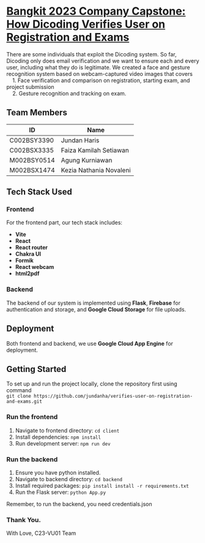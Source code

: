 <h1><a href="https://ui-lib.com/downloads/matx-react-dashboard/">Bangkit 2023 Company Capstone: How Dicoding Verifies User on Registration and Exams</a></h1>

<p>There are some individuals that exploit the Dicoding system. So far, Dicoding only does email verification and we want to ensure each and every user, including what they do is legitimate. We created a face and gesture recognition system based on webcam-captured video images that covers<br>
  &nbsp;&nbsp;&nbsp;&nbsp;1. Face verification and comparison on registration, starting exam, and project submission <br>
  &nbsp;&nbsp;&nbsp;&nbsp;2. Gesture recognition and tracking on exam.  </p>

## Team Members

| ID          | Name                    |
| ----------- | ----------------------- |
| C002BSY3390 | Jundan Haris            |
| C002BSX3335 | Faiza Kamilah Setiawan  |
| M002BSY0514 | Agung Kurniawan         |
| M002BSX1474 | Kezia Nathania Novaleni |

## Tech Stack Used

### Frontend

For the frontend part, our tech stack includes:

- <b>Vite</b>
- <b>React</b>
- <b>React router</b>
- <b>Chakra UI </b>
- <b>Formik</b>
- <b>React webcam</b>
- <b>html2pdf</b>

### Backend

The backend of our system is implemented using <b>Flask</b>, <b>Firebase</b> for authentication and storage, and <b>Google Cloud Storage</b> for file uploads.

## Deployment

Both frontend and backend, we use <b>Google Cloud App Engine</b> for deployment.

## Getting Started

To set up and run the project locally, clone the repository first using command<br>
`git clone https://github.com/jundanha/verifies-user-on-registration-and-exams.git`<br>

### Run the frontend

1. Navigate to frontend directory: `cd client`
2. Install dependencies: `npm install`
3. Run development server: `npm run dev`

### Run the backend

1. Ensure you have python installed.
2. Navigate to backend directory: `cd backend`
3. Install required packages: `pip install install -r requirements.txt`
4. Run the Flask server: `python App.py`

Remember, to run the backend, you need credentials.json

<h3>Thank You.</h3>
<p>With Love, C23-VU01 Team</p>
